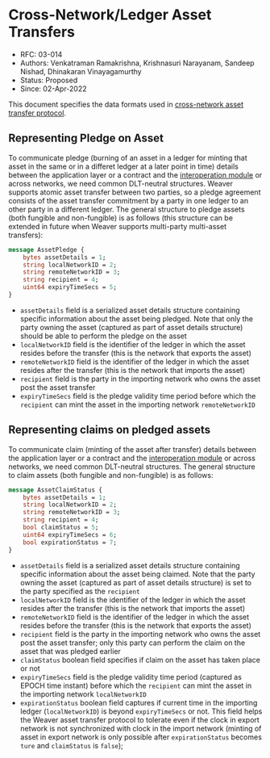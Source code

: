 <!--
 Copyright IBM Corp. All Rights Reserved.

 SPDX-License-Identifier: CC-BY-4.0
 -->
# Cross-Network/Ledger Asset Transfers

- RFC: 03-014
- Authors: Venkatraman Ramakrishna, Krishnasuri Narayanam, Sandeep Nishad, Dhinakaran Vinayagamurthy
- Status: Proposed
- Since: 02-Apr-2022

This document specifies the data formats used in [cross-network asset transfer protocol](../../protocols/asset-transfer/).

## Representing Pledge on Asset

To communicate pledge (burning of an asset in a ledger for minting that asset in the same or in a differet ledger at a later point in time) details between the application layer or a contract and the [interoperation module](models/infrastructure/interoperation-modules.md) or across networks, we need common DLT-neutral structures. Weaver supports atomic asset transfer between two parties, so a pledge agreement consists of the asset transfer commitment by a party in one ledger to an other party in a different ledger. The general structure to pledge assets (both fungible and non-fungible) is as follows (this structure can be extended in future when Weaver supports multi-party multi-asset transfers):
```protobuf
message AssetPledge {
	bytes assetDetails = 1;
	string localNetworkID = 2;
	string remoteNetworkID = 3;
	string recipient = 4;
	uint64 expiryTimeSecs = 5;
}
```
- `assetDetails` field is a serialized asset details structure containing specific information about the asset being pledged. Note that only the party owning the asset (captured as part of asset details structure) should be able to perform the pledge on the asset
- `localNetworkID` field is the identifier of the ledger in which the asset resides before the transfer (this is the network that exports the asset)
- `remoteNetworkID` field is the identifier of the ledger in which the asset resides after the transfer (this is the network that imports the asset)
- `recipient` field is the party in the importing network who owns the asset post the asset transfer
- `expiryTimeSecs` field is the pledge validity time period before which the `recipient` can mint the asset in the importing network `remoteNetworkID`

## Representing claims on pledged assets

To communicate claim (minting of the asset after transfer) details between the application layer or a contract and the [interoperation module](models/infrastructure/interoperation-modules.md) or across networks, we need common DLT-neutral structures. The general structure to claim assets (both fungible and non-fungible) is as follows:
```protobuf
message AssetClaimStatus {
	bytes assetDetails = 1;
	string localNetworkID = 2;
	string remoteNetworkID = 3;
	string recipient = 4;
	bool claimStatus = 5;
	uint64 expiryTimeSecs = 6;
	bool expirationStatus = 7;
}
```
- `assetDetails` field is a serialized asset details structure containing specific information about the asset being claimed. Note that the party owning the asset (captured as part of asset details structure) is set to the party specified as the `recipient`
- `localNetworkID` field is the identifier of the ledger in which the asset resides after the transfer (this is the network that imports the asset)
- `remoteNetworkID` field is the identifier of the ledger in which the asset resides before the transfer (this is the network that exports the asset)
- `recipient` field is the party in the importing network who owns the asset post the asset transfer; only this party can perform the claim on the asset that was pledged earlier
- `claimStatus` boolean field specifies if claim on the asset has taken place or not
- `expiryTimeSecs` field is the pledge validity time period (captured as EPOCH time instant) before which the `recipient` can mint the asset in the importing network `localNetworkID`
- `expirationStatus` boolean field captures if current time in the importing ledger (`localNetworkID`) is beyond `expiryTimeSecs` or not. This field helps the Weaver asset transfer protocol to tolerate even if the clock in export network is not synchronized with clock in the import network (minting of asset in export network is only possible after `expirationStatus` becomes `ture` and `claimStatus` is `false`);
